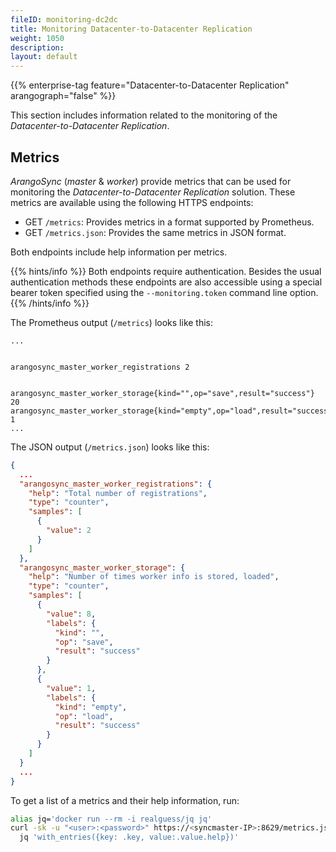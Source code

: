 ```yaml
---
fileID: monitoring-dc2dc
title: Monitoring Datacenter-to-Datacenter Replication
weight: 1050
description: 
layout: default
---
```

{{% enterprise-tag feature="Datacenter-to-Datacenter Replication" arangograph="false" %}}

This section includes information related to the monitoring of the
_Datacenter-to-Datacenter Replication_.

## Metrics

_ArangoSync_ (_master_ & _worker_) provide metrics that can be used for monitoring
the _Datacenter-to-Datacenter Replication_ solution. These metrics are available
using the following HTTPS endpoints:

- GET `/metrics`: Provides metrics in a format supported by Prometheus.
- GET `/metrics.json`: Provides the same metrics in JSON format.

Both endpoints include help information per metrics.

{{% hints/info %}}
Both endpoints require authentication. Besides the usual authentication methods
these endpoints are also accessible using a special bearer token specified using the `--monitoring.token`
command line option.
{{% /hints/info %}}

The Prometheus output (`/metrics`) looks like this:

```text
...


arangosync_master_worker_registrations 2


arangosync_master_worker_storage{kind="",op="save",result="success"} 20
arangosync_master_worker_storage{kind="empty",op="load",result="success"} 1
...
```

The JSON output (`/metrics.json`) looks like this:

```json
{
  ...
  "arangosync_master_worker_registrations": {
    "help": "Total number of registrations",
    "type": "counter",
    "samples": [
      {
        "value": 2
      }
    ]
  },
  "arangosync_master_worker_storage": {
    "help": "Number of times worker info is stored, loaded",
    "type": "counter",
    "samples": [
      {
        "value": 8,
        "labels": {
          "kind": "",
          "op": "save",
          "result": "success"
        }
      },
      {
        "value": 1,
        "labels": {
          "kind": "empty",
          "op": "load",
          "result": "success"
        }
      }
    ]
  }
  ...
}
```

To get a list of a metrics and their help information, run:

```bash
alias jq='docker run --rm -i realguess/jq jq'
curl -sk -u "<user>:<password>" https://<syncmaster-IP>:8629/metrics.json | \
  jq 'with_entries({key: .key, value:.value.help})'
```